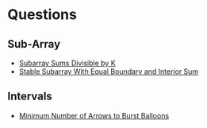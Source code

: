 # Questions

## Sub-Array
- [Subarray Sums Divisible by K](https://leetcode.com/problems/subarray-sums-divisible-by-k/description/)
- [Stable Subarray With Equal Boundary and Interior Sum](https://leetcode.com/problems/stable-subarrays-with-equal-boundary-and-interior-sum/description/)


## Intervals
- [Minimum Number of Arrows to Burst Balloons](https://leetcode.com/problems/minimum-number-of-arrows-to-burst-balloons/description/)
